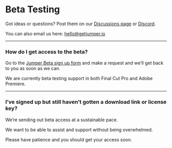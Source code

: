 # Beta Testing

Got ideas or questions? Post them on our [Discussions page](https://github.com/GetJumper/docs/discussions) or [Discord](https://discord.com/invite/3JFNYAfwSb).

You can also email us here: [hello@getjumper.io](mailto:hello@getjumper.io)

---

### How do I get access to the beta?

Go to the [Jumper Beta sign up form](https://forms.gle/Rk6ZezAaVzKPanH46) and make a request and we’ll get back to you as soon as we can.

We are currently beta testing support in both Final Cut Pro and Adobe Premiere.

---

### I’ve signed up but still haven’t gotten a download link or license key?

We’re sending out beta access at a sustainable pace.

We want to be able to assist and support without being overwhelmed.

Please have patience and you should get your access soon.